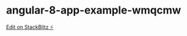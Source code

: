 # angular-8-app-example-wmqcmw

[Edit on StackBlitz ⚡️](https://stackblitz.com/edit/angular-8-app-example-wmqcmw)